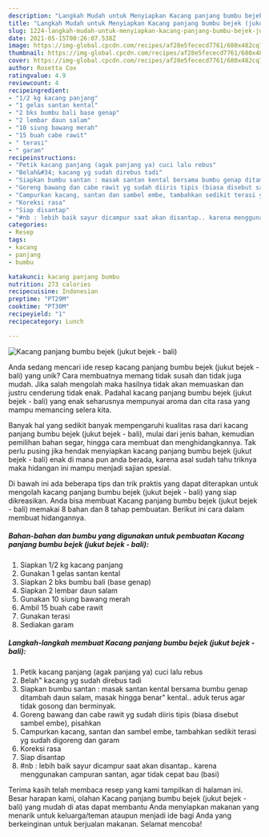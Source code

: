 ```yaml
---
description: "Langkah Mudah untuk Menyiapkan Kacang panjang bumbu bejek (jukut bejek - bali) yang Sempurna"
title: "Langkah Mudah untuk Menyiapkan Kacang panjang bumbu bejek (jukut bejek - bali) yang Sempurna"
slug: 1224-langkah-mudah-untuk-menyiapkan-kacang-panjang-bumbu-bejek-jukut-bejek-bali-yang-sempurna
date: 2021-05-15T00:26:07.538Z
image: https://img-global.cpcdn.com/recipes/af28e5fececd7761/680x482cq70/kacang-panjang-bumbu-bejek-jukut-bejek-bali-foto-resep-utama.jpg
thumbnail: https://img-global.cpcdn.com/recipes/af28e5fececd7761/680x482cq70/kacang-panjang-bumbu-bejek-jukut-bejek-bali-foto-resep-utama.jpg
cover: https://img-global.cpcdn.com/recipes/af28e5fececd7761/680x482cq70/kacang-panjang-bumbu-bejek-jukut-bejek-bali-foto-resep-utama.jpg
author: Rosetta Cox
ratingvalue: 4.9
reviewcount: 4
recipeingredient:
- "1/2 kg kacang panjang"
- "1 gelas santan kental"
- "2 bks bumbu bali base genap"
- "2 lembar daun salam"
- "10 siung bawang merah"
- "15 buah cabe rawit"
- " terasi"
- " garam"
recipeinstructions:
- "Petik kacang panjang (agak panjang ya) cuci lalu rebus"
- "Belah&#34; kacang yg sudah direbus tadi"
- "Siapkan bumbu santan : masak santan kental bersama bumbu genap ditambah daun salam, masak hingga benar&#34; kental.. aduk terus agar tidak gosong dan berminyak."
- "Goreng bawang dan cabe rawit yg sudah diiris tipis (biasa disebut sambel embe), pisahkan"
- "Campurkan kacang, santan dan sambel embe, tambahkan sedikit terasi yg sudah digoreng dan garam"
- "Koreksi rasa"
- "Siap disantap"
- "#nb : lebih baik sayur dicampur saat akan disantap.. karena menggunakan campuran santan, agar tidak cepat bau (basi)"
categories:
- Resep
tags:
- kacang
- panjang
- bumbu

katakunci: kacang panjang bumbu 
nutrition: 273 calories
recipecuisine: Indonesian
preptime: "PT29M"
cooktime: "PT30M"
recipeyield: "1"
recipecategory: Lunch

---
```



![Kacang panjang bumbu bejek (jukut bejek - bali)](https://img-global.cpcdn.com/recipes/af28e5fececd7761/680x482cq70/kacang-panjang-bumbu-bejek-jukut-bejek-bali-foto-resep-utama.jpg)

Anda sedang mencari ide resep kacang panjang bumbu bejek (jukut bejek - bali) yang unik? Cara membuatnya memang tidak susah dan tidak juga mudah. Jika salah mengolah maka hasilnya tidak akan memuaskan dan justru cenderung tidak enak. Padahal kacang panjang bumbu bejek (jukut bejek - bali) yang enak seharusnya mempunyai aroma dan cita rasa yang mampu memancing selera kita.

Banyak hal yang sedikit banyak mempengaruhi kualitas rasa dari kacang panjang bumbu bejek (jukut bejek - bali), mulai dari jenis bahan, kemudian pemilihan bahan segar, hingga cara membuat dan menghidangkannya. Tak perlu pusing jika hendak menyiapkan kacang panjang bumbu bejek (jukut bejek - bali) enak di mana pun anda berada, karena asal sudah tahu triknya maka hidangan ini mampu menjadi sajian spesial.




Di bawah ini ada beberapa tips dan trik praktis yang dapat diterapkan untuk mengolah kacang panjang bumbu bejek (jukut bejek - bali) yang siap dikreasikan. Anda bisa membuat Kacang panjang bumbu bejek (jukut bejek - bali) memakai 8 bahan dan 8 tahap pembuatan. Berikut ini cara dalam membuat hidangannya.

<!--inarticleads1-->

##### Bahan-bahan dan bumbu yang digunakan untuk pembuatan Kacang panjang bumbu bejek (jukut bejek - bali):

1. Siapkan 1/2 kg kacang panjang
1. Gunakan 1 gelas santan kental
1. Siapkan 2 bks bumbu bali (base genap)
1. Siapkan 2 lembar daun salam
1. Gunakan 10 siung bawang merah
1. Ambil 15 buah cabe rawit
1. Gunakan  terasi
1. Sediakan  garam




<!--inarticleads2-->

##### Langkah-langkah membuat Kacang panjang bumbu bejek (jukut bejek - bali):

1. Petik kacang panjang (agak panjang ya) cuci lalu rebus
1. Belah&#34; kacang yg sudah direbus tadi
1. Siapkan bumbu santan : masak santan kental bersama bumbu genap ditambah daun salam, masak hingga benar&#34; kental.. aduk terus agar tidak gosong dan berminyak.
1. Goreng bawang dan cabe rawit yg sudah diiris tipis (biasa disebut sambel embe), pisahkan
1. Campurkan kacang, santan dan sambel embe, tambahkan sedikit terasi yg sudah digoreng dan garam
1. Koreksi rasa
1. Siap disantap
1. #nb : lebih baik sayur dicampur saat akan disantap.. karena menggunakan campuran santan, agar tidak cepat bau (basi)




Terima kasih telah membaca resep yang kami tampilkan di halaman ini. Besar harapan kami, olahan Kacang panjang bumbu bejek (jukut bejek - bali) yang mudah di atas dapat membantu Anda menyiapkan makanan yang menarik untuk keluarga/teman ataupun menjadi ide bagi Anda yang berkeinginan untuk berjualan makanan. Selamat mencoba!
